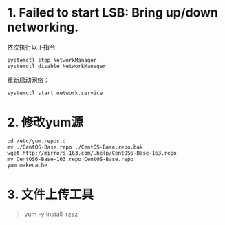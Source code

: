 # 1.  **Failed to start LSB: Bring up/down networking.** 

依次执行以下指令

```shell
systemctl stop NetworkManager
systemctl disable NetworkManager
```

重新启动网络：

```shell
systemctl start network.service
```

# 2. 修改yum源

```shell
cd /etc/yum.repos.d
mv ./CentOS-Base.repo ./CentOS-Base.repo.bak
wget http://mirrors.163.com/.help/CentOS6-Base-163.repo
mv CentOS6-Base-163.repo CentOS-Base.repo
yum makecache
```

# 3. 文件上传工具

> yum -y install lrzsz
